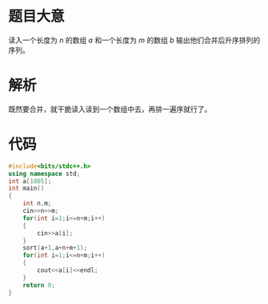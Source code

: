 # 题目大意
读入一个长度为 $n$ 的数组 $a$ 和一个长度为 $m$ 的数组 $b$ 输出他们合并后升序排列的序列。
# 解析
既然要合并，就干脆读入读到一个数组中去，再排一遍序就行了。
# 代码
~~~cpp
#include<bits/stdc++.h>
using namespace std;
int a[1005];
int main()
{
	int n,m;
	cin>>n>>m;
	for(int i=1;i<=n+m;i++)
	{
		cin>>a[i];
	}
	sort(a+1,a+n+m+1);
	for(int i=1;i<=n+m;i++)
	{
		cout<<a[i]<<endl;
	}
	return 0;
}
~~~